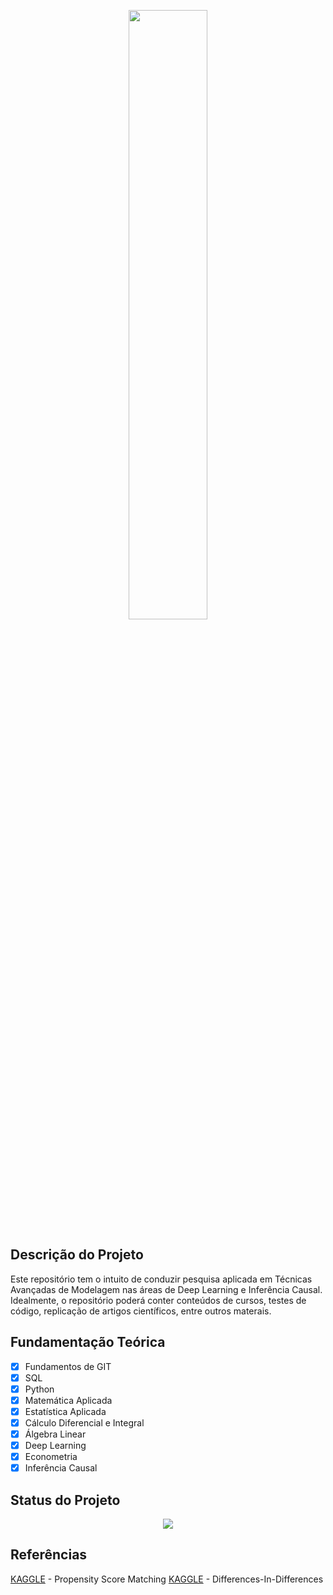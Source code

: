 ﻿<p align="center">
  <img src = './img01.jpeg' width = '50%'>
</p>

## Descrição do Projeto

Este repositório tem o intuito de conduzir pesquisa aplicada em Técnicas Avançadas de Modelagem nas áreas de Deep Learning e Inferência Causal. Idealmente, o repositório poderá conter conteúdos de cursos, testes de código, replicação de artigos científicos, entre outros materais.

## Fundamentação Teórica

- [x] Fundamentos de GIT
- [x] SQL
- [x] Python
- [x] Matemática Aplicada
- [x] Estatística Aplicada
- [x] Cálculo Diferencial e Integral
- [x] Álgebra Linear
- [x] Deep Learning
- [x] Econometria
- [x] Inferência Causal

## Status do Projeto

<p align="center">
<img src="http://img.shields.io/static/v1?label=STATUS&message=DESENVOLVIMENTO&color=GREEN&style=for-the-badge"/>
</p>

## Referências

[KAGGLE](https://www.kaggle.com/datasets/andrewmvd/heart-failure-clinical-data) - Propensity Score Matching
[KAGGLE](https://www.kaggle.com/datasets/gpreda/covid-world-vaccination-progress) - Differences-In-Differences




